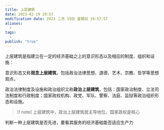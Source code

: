 ```yaml
---
title: 上层建筑
date: 2023-02-19 19:57
modification date: 2023 二月 19日 星期日 19:57:57
aliases:
  - 
tags:
  - 
publish: "true"
---
```


上层建筑是指建立在一定的经济基础之上的意识形态以及相应的制度、组织和设施：

意识形态又称**观念上层建筑**，包括政治法律思想、道德、艺术、宗教、哲学等思想观点，

政治法律制度及设施和政治组织又称**政治上层建筑**，包括：国家政治制度、立法司法制度和行政制度；国家政权机构、政党、军队、警察、法庭、监狱等政治组织形态和设施。

>[! note]
>上层建筑中，政治上层建筑居主导地位，国家政权是核心

判断一种上层建筑是否先进，要看其服务的经济基础能否适应生产力